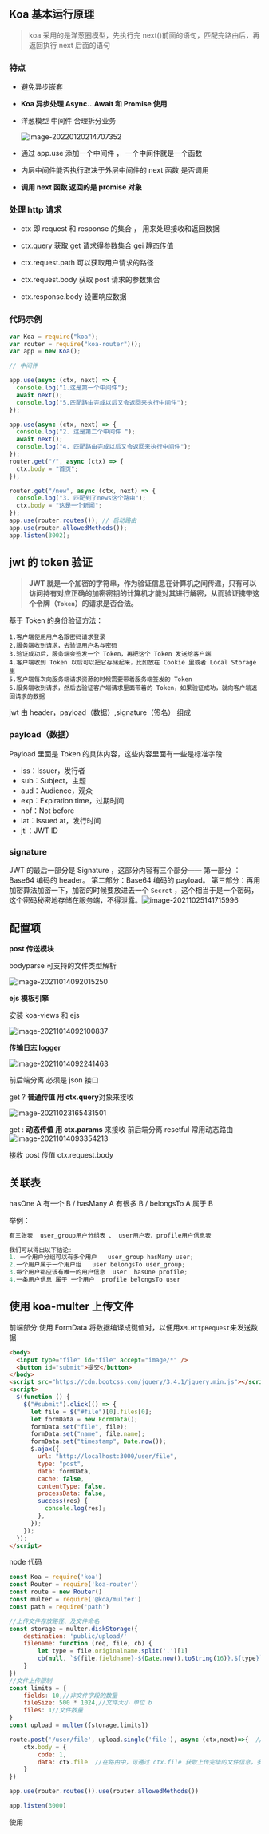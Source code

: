 ## Koa 基本运行原理

> koa 采用的是洋葱圈模型，先执行完 next()前面的语句，匹配完路由后，再返回执行 next 后面的语句

### 特点

- 避免异步嵌套

- **Koa 异步处理 Async...Await 和 Promise 使用**

- 洋葱模型 中间件 合理拆分业务

  ![image-20220120214707352](https://techliuimg.oss-cn-beijing.aliyuncs.com/img/202201202147449.png)

- 通过 app.use 添加一个中间件 ， 一个中间件就是一个函数

- 内层中间件能否执行取决于外层中间件的 next 函数 是否调用

- **调用 next 函数 返回的是 promise 对象**

### 处理 http 请求

- ctx 即 request 和 response 的集合 ， 用来处理接收和返回数据

- ctx.query 获取 get 请求得参数集合 gei 静态传值

- ctx.request.path 可以获取用户请求的路径

- ctx.request.body 获取 post 请求的参数集合

- ctx.response.body 设置响应数据

### 代码示例

```js
var Koa = require("koa");
var router = require("koa-router")();
var app = new Koa();

// 中间件

app.use(async (ctx, next) => {
  console.log("1.这是第一个中间件");
  await next();
  console.log("5.匹配路由完成以后又会返回来执行中间件");
});

app.use(async (ctx, next) => {
  console.log("2. 这是第二个中间件 ");
  await next();
  console.log("4. 匹配路由完成以后又会返回来执行中间件");
});
router.get("/", async (ctx) => {
  ctx.body = "首页";
});

router.get("/new", async (ctx, next) => {
  console.log("3. 匹配到了news这个路由");
  ctx.body = "这是一个新闻";
});
app.use(router.routes()); // 启动路由
app.use(router.allowedMethods());
app.listen(3002);
```

## **jwt 的 token 验证**

> **JWT 就是一个加密的字符串，作为验证信息在计算机之间传递，只有可以访问持有对应正确的加密密钥的计算机才能对其进行解密，从而验证携带这个令牌（`Token`）的请求是否合法。**

基于 Token 的身份验证方法：

```
1.客户端使用用户名跟密码请求登录
2.服务端收到请求，去验证用户名与密码
3.验证成功后，服务端会签发一个 Token，再把这个 Token 发送给客户端
4.客户端收到 Token 以后可以把它存储起来，比如放在 Cookie 里或者 Local Storage 里
5.客户端每次向服务端请求资源的时候需要带着服务端签发的 Token
6.服务端收到请求，然后去验证客户端请求里面带着的 Token，如果验证成功，就向客户端返回请求的数据
```

jwt 由 header，payload（数据）,signature（签名） 组成

### payload（数据）

Payload 里面是 Token 的具体内容，这些内容里面有一些是标准字段

- iss：Issuer，发行者
- sub：Subject，主题
- aud：Audience，观众
- exp：Expiration time，过期时间
- nbf：Not before
- iat：Issued at，发行时间
- jti：JWT ID

### signature

JWT 的最后一部分是 Signature ，这部分内容有三个部分——
第一部分 ：Base64 编码的 header。
第二部分：Base64 编码的 payload。
第三部分：再用加密算法加密一下，加密的时候要放进去一个 `Secret` ，这个相当于是一个密码，这个密码秘密地存储在服务端，不得泄露。![image-20211025141715996](https://techliuimg.oss-cn-beijing.aliyuncs.com/img/202110251417258.png)

## 配置项

**post 传送模块**

bodyparse 可支持的文件类型解析

<img src="https://techliuimg.oss-cn-beijing.aliyuncs.com/img/202110231653916.png" alt="image-20211014092015250"  />

**ejs 模板引擎**

安装 koa-views 和 ejs

![image-20211014092100837](https://techliuimg.oss-cn-beijing.aliyuncs.com/img/202110231653575.png)

**传输日志 logger**

![image-20211014092241463](https://techliuimg.oss-cn-beijing.aliyuncs.com/img/202110231653010.png)

前后端分离 必须是 json 接口

get ? **普通传值 用 ctx.query**对象来接收

![image-20211023165431501](https://techliuimg.oss-cn-beijing.aliyuncs.com/img/202110231654587.png)

get : **动态传值 用 ctx.params** 来接收 前后端分离 resetful 常用动态路由 ![image-20211014093354213](https://techliuimg.oss-cn-beijing.aliyuncs.com/img/202110231654915.png)

接收 post 传值 ctx.request.body

## 关联表

hasOne A 有一个 B / hasMany A 有很多 B / belongsTo A 属于 B

举例：

```js
有三张表  user_group用户分组表 、 user用户表、profile用户信息表

我们可以得出以下结论:
1. 一个用户分组可以有多个用户   user_group hasMany user;
2.一个用户属于一个用户组   user belongsTo user_group;
3.每个用户都应该有唯一的用户信息  user  hasOne profile;
4.一条用户信息 属于 一个用户  profile belongsTo user
```

## 使用 koa-multer 上传文件

前端部分 使用 FormData 将数据编译成键值对，以便用`XMLHttpRequest`来发送数据

```html
<body>
  <input type="file" id="file" accept="image/*" />
  <button id="submit">提交</button>
</body>
<script src="https://cdn.bootcss.com/jquery/3.4.1/jquery.min.js"></script>
<script>
  $(function () {
    $("#submit").click(() => {
      let file = $("#file")[0].files[0];
      let formData = new FormData();
      formData.set("file", file);
      formData.set("name", file.name);
      formData.set("timestamp", Date.now());
      $.ajax({
        url: "http://localhost:3000/user/file",
        type: "post",
        data: formData,
        cache: false,
        contentType: false,
        processData: false,
        success(res) {
          console.log(res);
        },
      });
    });
  });
</script>
```

node 代码

```javascript
const Koa = require('koa')
const Router = require('koa-router')
const route = new Router()
const multer = require('@koa/multer')
const path = require('path')

//上传文件存放路径、及文件命名
const storage = multer.diskStorage({
    destination: 'public/upload/'
    filename: function (req, file, cb) {
        let type = file.originalname.split('.')[1]
        cb(null, `${file.fieldname}-${Date.now().toString(16)}.${type}`) //为了命名不重复，我使用时间戳转为16进制作为文件命名
    }
})
//文件上传限制
const limits = {
    fields: 10,//非文件字段的数量
    fileSize: 500 * 1024,//文件大小 单位 b
    files: 1//文件数量
}
const upload = multer({storage,limits})

route.post('/user/file', upload.single('file'), async (ctx,next)=>{  // 上传多个文件用 fields
    ctx.body = {
        code: 1,
        data: ctx.file  //在路由中，可通过 ctx.file 获取上传完毕的文件信息，多文件上传可通过 ctx.files 获取
    }
})

app.use(router.routes()).use(router.allowedMethods())

app.listen(3000)
```

使用
